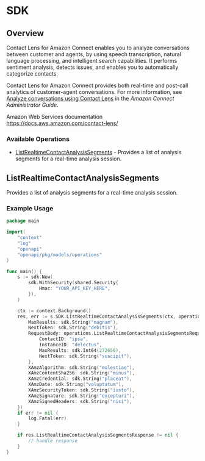 # SDK

## Overview

<p>Contact Lens for Amazon Connect enables you to analyze conversations between customer and agents, by using speech transcription, natural language processing, and intelligent search capabilities. It performs sentiment analysis, detects issues, and enables you to automatically categorize contacts.</p> <p>Contact Lens for Amazon Connect provides both real-time and post-call analytics of customer-agent conversations. For more information, see <a href="https://docs.aws.amazon.com/connect/latest/adminguide/analyze-conversations.html">Analyze conversations using Contact Lens</a> in the <i>Amazon Connect Administrator Guide</i>. </p>

Amazon Web Services documentation
<https://docs.aws.amazon.com/contact-lens/>
### Available Operations

* [ListRealtimeContactAnalysisSegments](#listrealtimecontactanalysissegments) - Provides a list of analysis segments for a real-time analysis session.

## ListRealtimeContactAnalysisSegments

Provides a list of analysis segments for a real-time analysis session.

### Example Usage

```go
package main

import(
	"context"
	"log"
	"openapi"
	"openapi/pkg/models/operations"
)

func main() {
    s := sdk.New(
        sdk.WithSecurity(shared.Security{
            Hmac: "YOUR_API_KEY_HERE",
        }),
    )

    ctx := context.Background()
    res, err := s.SDK.ListRealtimeContactAnalysisSegments(ctx, operations.ListRealtimeContactAnalysisSegmentsRequest{
        MaxResults: sdk.String("magnam"),
        NextToken: sdk.String("debitis"),
        RequestBody: operations.ListRealtimeContactAnalysisSegmentsRequestBody{
            ContactID: "ipsa",
            InstanceID: "delectus",
            MaxResults: sdk.Int64(272656),
            NextToken: sdk.String("suscipit"),
        },
        XAmzAlgorithm: sdk.String("molestiae"),
        XAmzContentSha256: sdk.String("minus"),
        XAmzCredential: sdk.String("placeat"),
        XAmzDate: sdk.String("voluptatum"),
        XAmzSecurityToken: sdk.String("iusto"),
        XAmzSignature: sdk.String("excepturi"),
        XAmzSignedHeaders: sdk.String("nisi"),
    })
    if err != nil {
        log.Fatal(err)
    }

    if res.ListRealtimeContactAnalysisSegmentsResponse != nil {
        // handle response
    }
}
```
